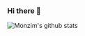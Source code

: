 ### Hi there 👋

![Monzim's github stats](https://github-readme-stats.vercel.app/api?username=monzim)
